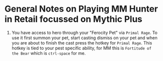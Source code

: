 # General Notes on Playing MM Hunter in Retail focussed on Mythic Plus

1. You have access to hero through your "Ferocity Pet" via `Primal Rage`. To use it first summon your pet, start casting dismiss on your pet and when you are about to finish the cast press the hotkey for `Primal Rage`. This hotkey is tied to your pest specific ability, for MM this is `Fortitude of the Bear` which is `ctrl-space` for me. 

